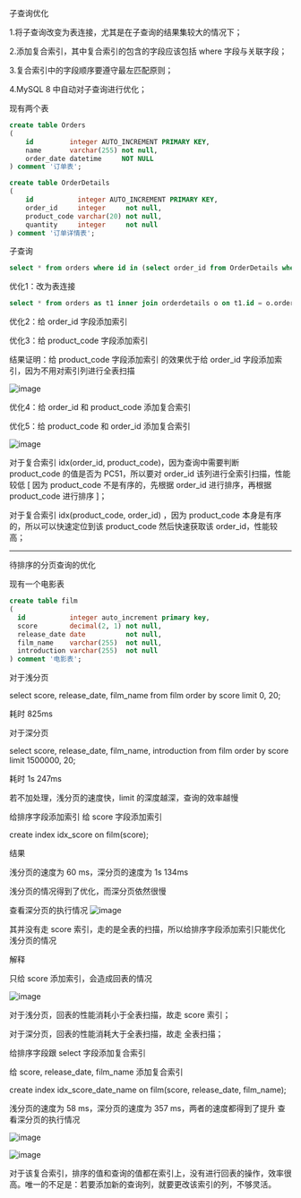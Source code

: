 子查询优化

1.将子查询改变为表连接，尤其是在子查询的结果集较大的情况下；

2.添加复合索引，其中复合索引的包含的字段应该包括 where 字段与关联字段；

3.复合索引中的字段顺序要遵守最左匹配原则；

4.MySQL 8 中自动对子查询进行优化；

现有两个表

```sql
create table Orders
(
    id         integer AUTO_INCREMENT PRIMARY KEY,
    name       varchar(255) not null,
    order_date datetime     NOT NULL
) comment '订单表';

create table OrderDetails
(
    id           integer AUTO_INCREMENT PRIMARY KEY,
    order_id     integer     not null,
    product_code varchar(20) not null,
    quantity     integer     not null
) comment '订单详情表';
```

子查询

```sql
select * from orders where id in (select order_id from OrderDetails where product_code = 'PC50');

```

优化1：改为表连接

```sql
select * from orders as t1 inner join orderdetails o on t1.id = o.order_id where product_code='PC50';
```

优化2：给 order_id 字段添加索引

优化3：给 product_code 字段添加索引

结果证明：给 product_code 字段添加索引 的效果优于给 order_id 字段添加索引，因为不用对索引列进行全表扫描

![image](https://user-images.githubusercontent.com/15883558/234503771-2ac3ca38-352b-4693-9f29-ef9d12622fe0.png)


优化4：给 order_id 和 product_code 添加复合索引

优化5：给 product_code 和 order_id 添加复合索引

![image](https://user-images.githubusercontent.com/15883558/234503868-996a67e4-d6f6-40b6-8acd-b6d3e07629c7.png)


对于复合索引 idx(order_id, product_code)，因为查询中需要判断 product_code 的值是否为 PC51，所以要对 order_id 该列进行全索引扫描，性能较低 
[ 因为 product_code 不是有序的，先根据 order_id 进行排序，再根据 product_code 进行排序 ]；

对于复合索引 idx(product_code, order_id) ，因为 product_code 本身是有序的，所以可以快速定位到该 product_code 然后快速获取该 order_id，性能较高；

 
 <hr>
  
  待排序的分页查询的优化
  
  现有一个电影表
    
  ```sql
  create table film
(
    id           integer auto_increment primary key,
    score        decimal(2, 1) not null,
    release_date date          not null,
    film_name    varchar(255)  not null,
    introduction varchar(255)  not null
) comment '电影表';  
 ```
    
 对于浅分页
    
 select score, release_date, film_name from film order by score limit 0, 20;

耗时 825ms
    
对于深分页
    
select score, release_date, film_name, introduction from film order by score limit 1500000, 20;

耗时 1s 247ms
    
若不加处理，浅分页的速度快，limit 的深度越深，查询的效率越慢

给排序字段添加索引
给 score 字段添加索引

create index idx_score on film(score);
    
结果

浅分页的速度为 60 ms，深分页的速度为 1s 134ms

浅分页的情况得到了优化，而深分页依然很慢

查看深分页的执行情况
![image](https://user-images.githubusercontent.com/15883558/234504977-26dcc2e4-b7d3-43ac-83f7-d3405afdbd36.png)

其并没有走 score 索引，走的是全表的扫描，所以给排序字段添加索引只能优化浅分页的情况
   
解释

只给 score 添加索引，会造成回表的情况

![image](https://user-images.githubusercontent.com/15883558/234505255-6e55956c-6727-4114-b281-a6f4ad15e2c0.png)

    
对于浅分页，回表的性能消耗小于全表扫描，故走 score 索引；

对于深分页，回表的性能消耗大于全表扫描，故走 全表扫描；
    
给排序字段跟 select 字段添加复合索引 
    
给 score, release_date, film_name 添加复合索引
    
create index idx_score_date_name on film(score, release_date, film_name);
    
浅分页的速度为 58 ms，深分页的速度为 357 ms，两者的速度都得到了提升
查看深分页的执行情况

![image](https://user-images.githubusercontent.com/15883558/234505944-d1cd5241-a2e6-49bc-bfbb-a4cf18b8795a.png)
    
![image](https://user-images.githubusercontent.com/15883558/234506036-eb49f26c-48b9-41de-b2aa-3e5ed27c789b.png)

    
对于该复合索引，排序的值和查询的值都在索引上，没有进行回表的操作，效率很高。唯一的不足是：若要添加新的查询列，就要更改该索引的列，不够灵活。
    
